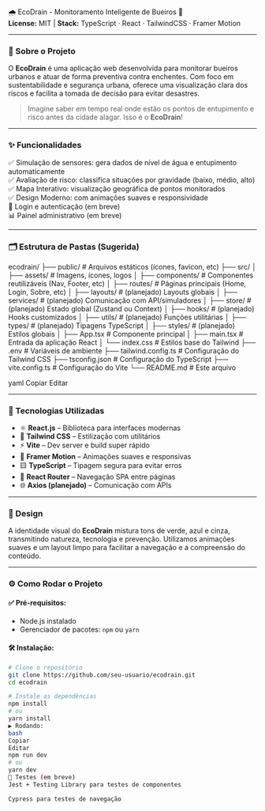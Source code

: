 🌧️ EcoDrain - Monitoramento Inteligente de Bueiros 🌿  
**License:** MIT | **Stack:** TypeScript · React · TailwindCSS · Framer Motion

---

### 🎯 Sobre o Projeto

O **EcoDrain** é uma aplicação web desenvolvida para monitorar bueiros urbanos e atuar de forma preventiva contra enchentes. Com foco em sustentabilidade e segurança urbana, oferece uma visualização clara dos riscos e facilita a tomada de decisão para evitar desastres.

> Imagine saber em tempo real onde estão os pontos de entupimento e risco antes da cidade alagar. Isso é o **EcoDrain**!

---

### ✨ Funcionalidades

✅ Simulação de sensores: gera dados de nível de água e entupimento automaticamente  
✅ Avaliação de risco: classifica situações por gravidade (baixo, médio, alto)  
✅ Mapa Interativo: visualização geográfica de pontos monitorados  
✅ Design Moderno: com animações suaves e responsividade  
🚧 Login e autenticação (em breve)  
📊 Painel administrativo (em breve)

---

### 🗂️ Estrutura de Pastas (Sugerida)

ecodrain/
├── public/ # Arquivos estáticos (ícones, favicon, etc)
├── src/
│ ├── assets/ # Imagens, ícones, logos
│ ├── components/ # Componentes reutilizáveis (Nav, Footer, etc)
│ ├── routes/ # Páginas principais (Home, Login, Sobre, etc)
│ ├── layouts/ # (planejado) Layouts globais
│ ├── services/ # (planejado) Comunicação com API/simuladores
│ ├── store/ # (planejado) Estado global (Zustand ou Context)
│ ├── hooks/ # (planejado) Hooks customizados
│ ├── utils/ # (planejado) Funções utilitárias
│ ├── types/ # (planejado) Tipagens TypeScript
│ ├── styles/ # (planejado) Estilos globais
│ ├── App.tsx # Componente principal
│ ├── main.tsx # Entrada da aplicação React
│ └── index.css # Estilos base do Tailwind
├── .env # Variáveis de ambiente
├── tailwind.config.ts # Configuração do Tailwind CSS
├── tsconfig.json # Configuração do TypeScript
├── vite.config.ts # Configuração do Vite
└── README.md # Este arquivo

yaml
Copiar
Editar

---

### 🚀 Tecnologias Utilizadas

- ⚛️ **React.js** – Biblioteca para interfaces modernas  
- 💅 **Tailwind CSS** – Estilização com utilitários  
- ⚡ **Vite** – Dev server e build super rápido  
- 💨 **Framer Motion** – Animações suaves e responsivas  
- 🟨 **TypeScript** – Tipagem segura para evitar erros  
- 🧭 **React Router** – Navegação SPA entre páginas  
- 🌐 **Axios (planejado)** – Comunicação com APIs

---

### 🎨 Design

A identidade visual do **EcoDrain** mistura tons de verde, azul e cinza, transmitindo natureza, tecnologia e prevenção. Utilizamos animações suaves e um layout limpo para facilitar a navegação e a compreensão do conteúdo.

---

### ⚙️ Como Rodar o Projeto

#### ✅ Pré-requisitos:
- Node.js instalado
- Gerenciador de pacotes: `npm` ou `yarn`

#### 🛠 Instalação:

```bash
# Clone o repositório
git clone https://github.com/seu-usuario/ecodrain.git
cd ecodrain

# Instale as dependências
npm install
# ou
yarn install
▶️ Rodando:
bash
Copiar
Editar
npm run dev
# ou
yarn dev
🧪 Testes (em breve)
Jest + Testing Library para testes de componentes

Cypress para testes de navegação

